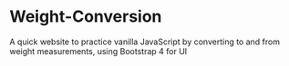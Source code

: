 # Weight-Conversion

A quick website to practice vanilla JavaScript by converting to and from weight measurements, using Bootstrap 4 for UI
